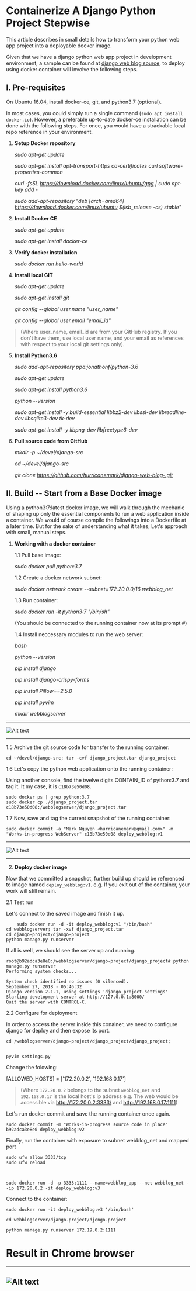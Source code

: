 # Containerize A Django Python Project Stepwise
This article describes in small details how to transform your python web app project into a deployable docker image.


Given that we have a django python web app project in development environment; a sample can be found at [django web blog source](https://github.com/hurricanemark/django-web-blog-), to deploy using docker container will involve the following steps.

## I.  Pre-requisites 
On Ubuntu 16.04, install docker-ce, git, and python3.7 (optional).  


In most cases, you could simply run a single command (`sudo apt install docker.io`).  However, a preferable up-to-date docker-ce installation can be done with the following steps.  For once, you would have a strackable local repo reference in your environment.

 1. **Setup Docker repository**
     
    *sudo apt-get update*

    *sudo apt-get install apt-transport-https ca-certificates curl software-properties-common*

    *curl -fsSL https://download.docker.com/linux/ubuntu/gpg | sudo apt-key add -*

    *sudo add-apt-repository "deb [arch=amd64] https://download.docker.com/linux/ubuntu $(lsb_release -cs) stable"*

 2. **Install Docker CE**

    *sudo apt-get update*

    *sudo apt-get install docker-ce*

 3. **Verify docker installation**

    *sudo docker run hello-world*

 4. **Install local GIT**
 
    *sudo apt-get update*

    *sudo apt-get install git*

    *git config --global user.name "user_name"*

    *git config --global user.email "email_id"*    
> (Where user_name, email_id are from your GitHub registry.  If you don't have them, use local user name, and your email as references with respect to your local git settings only).


 5. **Install Python3.6**

    *sudo add-apt-repository ppa:jonathonf/python-3.6*

    *sudo apt-get update*

    *sudo apt-get install python3.6*

    *python --version*

    *sudo apt-get install -y build-essential libbz2-dev libssl-dev libreadline-dev libsqlite3-dev tk-dev*

    *sudo apt-get install -y libpng-dev libfreetype6-dev*

 
 6. **Pull source code from GitHub**

    *mkdir -p ~/devel/django-src*

    *cd ~/devel/django-src*

    *git clone https://github.com/hurricanemark/django-web-blog-.git*


## II. Build -- Start from a Base Docker image
Using a python3:7:latest docker image, we will walk through the mechanic of shaping up only the essential components to run a web application inside a container.  We would of course compile the followings into a Dockerfile at a later time.  But for the sake of understanding what it takes; Let's approach with small, manual steps.

 1. **Working with a docker container**


    1.1  Pull base image:

    *sudo docker pull python:3.7*

    1.2  Create a docker network subnet:

    *sudo docker network create --subnet=172.20.0.0/16 webblog_net*

    1.3  Run container:    

    *sudo docker run -it python3:7 "/bin/sh"*

    (You should be connected to the running container now at its prompt #)

    1.4  Install neccessary modules to run the web server:


    *bash*        

    *python --version*        

    *pip install django*        

    *pip install django-crispy-forms*
        
    *pip install Pillow==2.5.0*

    *pip install pyvim*

    *mkdir webblogserver*

---

![Alt text](RunningPy37Container.png)

---
    

1.5 Archive the git source code for transfer to the running container:
    
    cd ~/devel/django-src; tar -cvf django_project.tar django_project
    


 1.6 Let's copy the python web application onto the running container:

Using another console, find the twelve digits CONTAIN_ID of python:3.7 and tag it.  It my case, it is `c18b73e50d08`.
    
    sudo docker ps | grep python:3.7
    sudo docker cp ./django_project.tar c18b73e50d08:/webblogserver/django_project.tar




 1.7 Now, save and tag the current snapshot of the running container:
    

    sudo docker commit -a "Mark Nguyen <hurricanemark@gmail.com>" -m "Works-in-progress WebServer" c18b73e50d08 deploy_webblog:v1
    
---

![Alt text](DockerCommitWebBlog.png)

---

 2. **Deploy docker image**


Now that we committed a snapshot, further build up should be referenced to image named `deploy_webblog:v1`.  e.g. If you exit out of the container, your work will still remain.


 2.1 Test run


Let's connect to the saved image and finish it up.

        sudo docker run -d -it deploy_webblog:v1 "/bin/bash"
    cd webblogserver; tar -xvf django_project.tar
    cd django-project/django-project
    python manage.py runserver 

If all is well, we should see the server up and running.

```
root@b92adca3e8e0:/webblogserver/django-project/django_project# python manage.py runserver
Performing system checks...

System check identified no issues (0 silenced).
September 27, 2018 - 05:46:32
Django version 2.1.1, using settings 'django_project.settings'
Starting development server at http://127.0.0.1:8000/
Quit the server with CONTROL-C.

```


 2.2  Configure for deployment


In order to access the server inside this conainer, we need to configure django for deploy and then expose its port. 

    cd /webblogserver/django-project/django_project/django_project; 


    pyvim settings.py

Change the folowing:

[ALLOWED_HOSTS] = ['172.20.0.2', '192.168.0.17']

> (Where `172.20.0.2` belongs to the subnet `webblog_net` and `192.168.0.17` is the local host's ip address
e.g.
The web would be accessible via
http://172.20.0.2:3333/
and http://192.168.0.17:1111)



Let's run docker commit and save the running container once again.


    

    sudo docker commit -m "Works-in-progress source code in place" b92adca3e8e0 deploy_webblog:v2

Finally, run the container with exposure to subnet webblog_net and mapped port

    sudo ufw allow 3333/tcp
    sudo ufw reload



    sudo docker run -d -p 3333:1111 --name=webblog_app --net webblog_net --ip 172.20.0.2 -it deploy_webblog:v3 

Connect to the container:



    sudo docker run -it deploy_webblog:v3 '/bin/bash'

    cd webblogserver/django-project/djengo-project

    python manage.py runserver 172.19.0.2:1111




# **Result in Chrome browser**


---
![Alt text](SampleWebBlog.png)
---